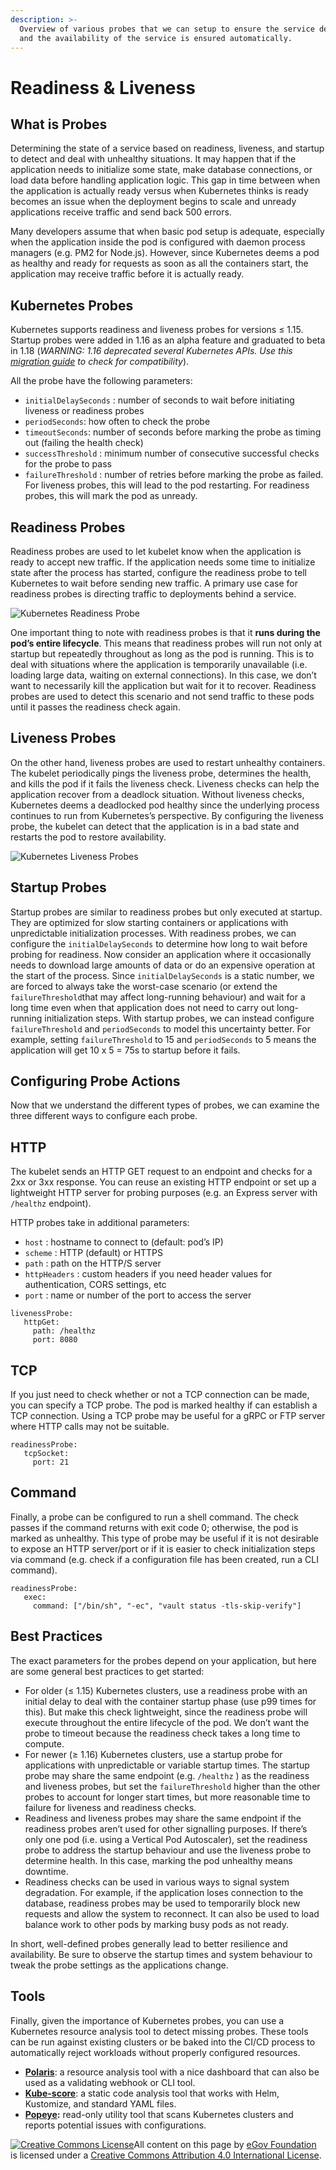 ```yaml
---
description: >-
  Overview of various probes that we can setup to ensure the service deployment
  and the availability of the service is ensured automatically.
---
```


# Readiness & Liveness

## What is Probes

Determining the state of a service based on readiness, liveness, and startup to detect and deal with unhealthy situations. It may happen that if the application needs to initialize some state, make database connections, or load data before handling application logic. This gap in time between when the application is actually ready versus when Kubernetes thinks is ready becomes an issue when the deployment begins to scale and unready applications receive traffic and send back 500 errors.

Many developers assume that when basic pod setup is adequate, especially when the application inside the pod is configured with daemon process managers (e.g. PM2 for Node.js). However, since Kubernetes deems a pod as healthy and ready for requests as soon as all the containers start, the application may receive traffic before it is actually ready.

## Kubernetes Probes

Kubernetes supports readiness and liveness probes for versions ≤ 1.15. Startup probes were added in 1.16 as an alpha feature and graduated to beta in 1.18 (_WARNING: 1.16 deprecated several Kubernetes APIs. Use this_ [_migration guide_](https://medium.com/dev-genius/upgrading-to-kubernetes-1-16-ad977933694d) _to check for compatibility_).

All the probe have the following parameters:

* `initialDelaySeconds` : number of seconds to wait before initiating liveness or readiness probes
* `periodSeconds`: how often to check the probe
* `timeoutSeconds`: number of seconds before marking the probe as timing out (failing the health check)
* `successThreshold` : minimum number of consecutive successful checks for the probe to pass
* `failureThreshold` : number of retries before marking the probe as failed. For liveness probes, this will lead to the pod restarting. For readiness probes, this will mark the pod as unready.

## Readiness Probes

Readiness probes are used to let kubelet know when the application is ready to accept new traffic. If the application needs some time to initialize state after the process has started, configure the readiness probe to tell Kubernetes to wait before sending new traffic. A primary use case for readiness probes is directing traffic to deployments behind a service.

![Kubernetes Readiness Probe](https://miro.medium.com/max/60/0\*AvaYbgMkeHJ0Pis8.GIF?q=20)

One important thing to note with readiness probes is that it **runs during the pod’s entire lifecycle**. This means that readiness probes will run not only at startup but repeatedly throughout as long as the pod is running. This is to deal with situations where the application is temporarily unavailable (i.e. loading large data, waiting on external connections). In this case, we don’t want to necessarily kill the application but wait for it to recover. Readiness probes are used to detect this scenario and not send traffic to these pods until it passes the readiness check again.

## Liveness Probes <a href="#29ef" id="29ef"></a>

On the other hand, liveness probes are used to restart unhealthy containers. The kubelet periodically pings the liveness probe, determines the health, and kills the pod if it fails the liveness check. Liveness checks can help the application recover from a deadlock situation. Without liveness checks, Kubernetes deems a deadlocked pod healthy since the underlying process continues to run from Kubernetes’s perspective. By configuring the liveness probe, the kubelet can detect that the application is in a bad state and restarts the pod to restore availability.

![Kubernetes Liveness Probes](https://miro.medium.com/max/60/0\*yicsIyLNZJlDlIsf.GIF?q=20)

## **Startup Probes** <a href="#1b53" id="1b53"></a>

Startup probes are similar to readiness probes but only executed at startup. They are optimized for slow starting containers or applications with unpredictable initialization processes. With readiness probes, we can configure the `initialDelaySeconds` to determine how long to wait before probing for readiness. Now consider an application where it occasionally needs to download large amounts of data or do an expensive operation at the start of the process. Since `initialDelaySeconds` is a static number, we are forced to always take the worst-case scenario (or extend the `failureThreshold`that may affect long-running behaviour) and wait for a long time even when that application does not need to carry out long-running initialization steps. With startup probes, we can instead configure `failureThreshold` and `periodSeconds` to model this uncertainty better. For example, setting `failureThreshold` to 15 and `periodSeconds` to 5 means the application will get 10 x 5 = 75s to startup before it fails.

## Configuring Probe Actions

Now that we understand the different types of probes, we can examine the three different ways to configure each probe.

## **HTTP**

The kubelet sends an HTTP GET request to an endpoint and checks for a 2xx or 3xx response. You can reuse an existing HTTP endpoint or set up a lightweight HTTP server for probing purposes (e.g. an Express server with `/healthz` endpoint).

HTTP probes take in additional parameters:

* `host` : hostname to connect to (default: pod’s IP)
* `scheme` : HTTP (default) or HTTPS
* `path` : path on the HTTP/S server
* `httpHeaders` : custom headers if you need header values for authentication, CORS settings, etc
* `port` : name or number of the port to access the server

```
livenessProbe:
   httpGet:
     path: /healthz
     port: 8080
```

## TCP <a href="#ed8f" id="ed8f"></a>

If you just need to check whether or not a TCP connection can be made, you can specify a TCP probe. The pod is marked healthy if can establish a TCP connection. Using a TCP probe may be useful for a gRPC or FTP server where HTTP calls may not be suitable.

```
readinessProbe:
   tcpSocket:
     port: 21
```

## Command <a href="#0a7d" id="0a7d"></a>

Finally, a probe can be configured to run a shell command. The check passes if the command returns with exit code 0; otherwise, the pod is marked as unhealthy. This type of probe may be useful if it is not desirable to expose an HTTP server/port or if it is easier to check initialization steps via command (e.g. check if a configuration file has been created, run a CLI command).

```
readinessProbe:
   exec:
     command: ["/bin/sh", "-ec", "vault status -tls-skip-verify"]
```

## Best Practices

The exact parameters for the probes depend on your application, but here are some general best practices to get started:

* For older (≤ 1.15) Kubernetes clusters, use a readiness probe with an initial delay to deal with the container startup phase (use p99 times for this). But make this check lightweight, since the readiness probe will execute throughout the entire lifecycle of the pod. We don’t want the probe to timeout because the readiness check takes a long time to compute.
* For newer (≥ 1.16) Kubernetes clusters, use a startup probe for applications with unpredictable or variable startup times. The startup probe may share the same endpoint (e.g. `/healthz` ) as the readiness and liveness probes, but set the `failureThreshold` higher than the other probes to account for longer start times, but more reasonable time to failure for liveness and readiness checks.
* Readiness and liveness probes may share the same endpoint if the readiness probes aren’t used for other signalling purposes. If there’s only one pod (i.e. using a Vertical Pod Autoscaler), set the readiness probe to address the startup behaviour and use the liveness probe to determine health. In this case, marking the pod unhealthy means downtime.
* Readiness checks can be used in various ways to signal system degradation. For example, if the application loses connection to the database, readiness probes may be used to temporarily block new requests and allow the system to reconnect. It can also be used to load balance work to other pods by marking busy pods as not ready.

In short, well-defined probes generally lead to better resilience and availability. Be sure to observe the startup times and system behaviour to tweak the probe settings as the applications change.

## Tools

Finally, given the importance of Kubernetes probes, you can use a Kubernetes resource analysis tool to detect missing probes. These tools can be run against existing clusters or be baked into the CI/CD process to automatically reject workloads without properly configured resources.

* [**Polaris**](https://github.com/FairwindsOps/polaris): a resource analysis tool with a nice dashboard that can also be used as a validating webhook or CLI tool.
* [**Kube-score**](https://github.com/zegl/kube-score): a static code analysis tool that works with Helm, Kustomize, and standard YAML files.
* [**Popeye**](https://github.com/derailed/popeye)**:** read-only utility tool that scans Kubernetes clusters and reports potential issues with configurations.

[![Creative Commons License](https://i.creativecommons.org/l/by/4.0/80x15.png)​](http://creativecommons.org/licenses/by/4.0/)All content on this page by [eGov Foundation](https://egov.org.in/) is licensed under a [Creative Commons Attribution 4.0 International License](http://creativecommons.org/licenses/by/4.0/).
